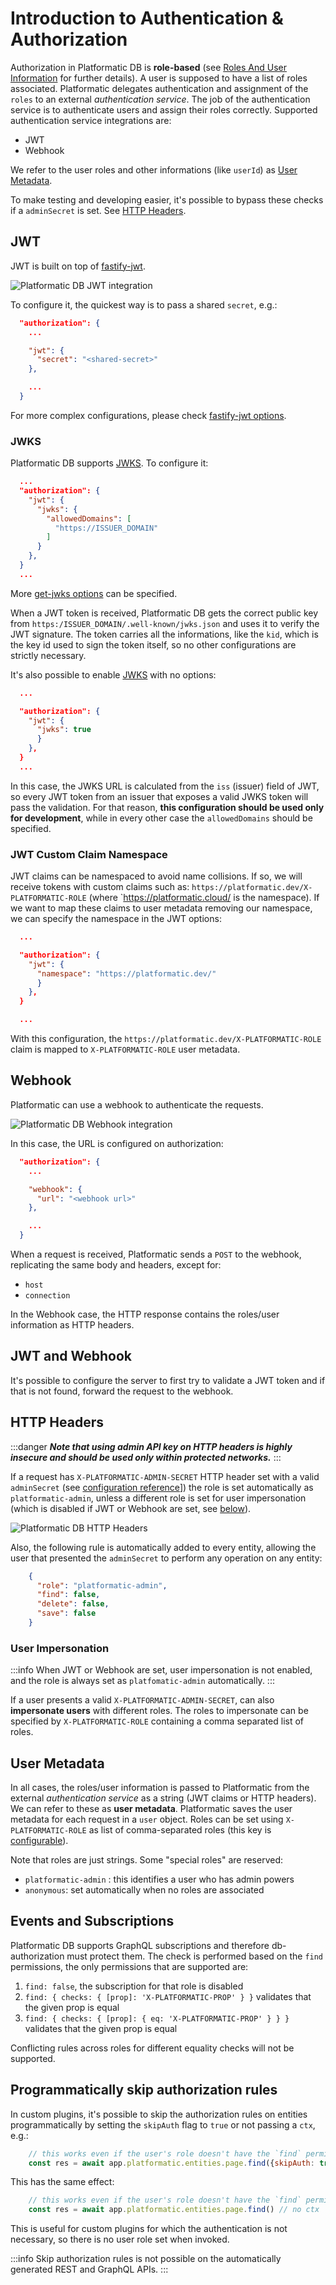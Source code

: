 # Introduction to Authentication & Authorization

Authorization in Platformatic DB is **role-based** (see [Roles And User Information](#roles-and-user-information) for further details).
A user is supposed to have a list of roles associated.
Platformatic delegates authentication and assignment of the `roles` to an external _authentication service_.
The job of the authentication service is to authenticate users and assign their roles correctly.
Supported authentication service integrations are:
- JWT
- Webhook

We refer to the user roles and other informations (like `userId`) as [User Metadata](#user-metadata).

To make testing and developing easier, it's possible to bypass these checks if a `adminSecret` is set. See [HTTP Headers](#http-headers).

## JWT
JWT is built on top of [fastify-jwt](https://github.com/fastify/fastify-jwt).

![Platformatic DB JWT integration](./images/jwt.png)

To configure it, the quickest way is to pass a shared `secret`, e.g.:

```json
  "authorization": {
    ...

    "jwt": {
      "secret": "<shared-secret>"
    },

    ...
  }
```
For more complex configurations, please check [fastify-jwt options](https://github.com/fastify/fastify-jwt#options).

### JWKS

Platformatic DB supports [JWKS](https://www.rfc-editor.org/rfc/rfc7517). To configure it:

```json
  ...
  "authorization": {
    "jwt": {
      "jwks": {
        "allowedDomains": [
          "https://ISSUER_DOMAIN"
        ]
      }
    },
  }
  ...
```
More [get-jwks options](https://github.com/nearform/get-jwks#options) can be specified.

When a JWT token is received, Platformatic DB gets the correct public key from `https:/ISSUER_DOMAIN/.well-known/jwks.json` and uses it to verify the JWT signature. The token carries all the informations, like the `kid`, which is the key id used to sign the token itself, so no other configurations are strictly necessary.

It's also possible to enable [JWKS](https://www.rfc-editor.org/rfc/rfc7517) with no options:

```json
  ...

  "authorization": {
    "jwt": {
      "jwks": true
      }
    },
  }
  ...
```
In this case, the JWKS URL is calculated from the `iss` (issuer) field of JWT, so every JWT token from an issuer that exposes a valid JWKS token will pass the validation. For that reason, **this configuration should be used only for development**, while in every other case the `allowedDomains` should be specified.

### JWT Custom Claim Namespace
JWT claims can be namespaced to avoid name collisions. If so, we will receive tokens with custom claims such as: `https://platformatic.dev/X-PLATFORMATIC-ROLE` (where `https://platformatic.cloud/ is the namespace).
If we want to map these claims to user metadata removing our namespace, we can specify the namespace in the JWT options:

```json
  ...

  "authorization": {
    "jwt": {
      "namespace": "https://platformatic.dev/"
      }
    },
  }

  ...
```

With this configuration, the `https://platformatic.dev/X-PLATFORMATIC-ROLE` claim is mapped to `X-PLATFORMATIC-ROLE` user metadata.


## Webhook
Platformatic can use a webhook to authenticate the requests.

![Platformatic DB Webhook integration](./images/webhook.png)

In this case, the URL is configured on authorization:

```json
  "authorization": {
    ...

    "webhook": {
      "url": "<webhook url>"
    },

    ...
  }
````

When a request is received, Platformatic sends a `POST` to the webhook, replicating the same body and headers, except for:
- `host`
- `connection`

In the Webhook case, the HTTP response contains the roles/user information as HTTP headers.

## JWT and Webhook

It's possible to configure the server to first try to validate a JWT token and if that is not found,
forward the request to the webhook.

## HTTP Headers

:::danger
***Note that using admin API key on HTTP headers is highly insecure and should be used only within protected networks.***
:::

If a request has `X-PLATFORMATIC-ADMIN-SECRET` HTTP header set with a valid `adminSecret` (see [configuration reference](/reference/db/configuration.md#authorization)]) the role is set automatically as `platformatic-admin`, unless a different role is set for user impersonation (which is disabled if JWT or Webhook are set, see [below](#user-impersonation)). 


![Platformatic DB HTTP Headers](./images/http.png)

Also, the following rule is automatically added to every entity, allowing the user that presented the `adminSecret` to perform any operation on any entity:

```json
    {
      "role": "platformatic-admin",
      "find": false,
      "delete": false,
      "save": false
    }
```

### User Impersonation

:::info
When JWT or Webhook are set, user impersonation is not enabled, and the role is always set as `platfomatic-admin` automatically.
:::

If a user presents a valid `X-PLATFORMATIC-ADMIN-SECRET`, can also **impersonate users** with different roles.
The roles to impersonate can be specified by `X-PLATFORMATIC-ROLE` containing a comma separated list of roles.

## User Metadata
In all cases, the roles/user information is passed to Platformatic from the external _authentication service_ as a string (JWT claims or HTTP headers).
We can refer to these as **user metadata**. Platformatic saves the user metadata for each request in a `user` object.
Roles can be set using `X-PLATFORMATIC-ROLE` as list of comma-separated roles (this key is [configurable](/reference/db/configuration.md#role-and-anonymous-keys)).

Note that roles are just strings. Some "special roles" are reserved:
- `platformatic-admin` : this identifies a user who has admin powers
- `anonymous`: set automatically when no roles are associated

## Events and Subscriptions

Platformatic DB supports GraphQL subscriptions and therefore db-authorization must protect them.
The check is performed based on the `find` permissions, the only permissions that are supported are:

1. `find: false`, the subscription for that role is disabled
2. `find: { checks: { [prop]: 'X-PLATFORMATIC-PROP' } }` validates that the given prop is equal
3. `find: { checks: { [prop]: { eq: 'X-PLATFORMATIC-PROP' } } }` validates that the given prop is equal

Conflicting rules across roles for different equality checks will not be supported.

## Programmatically skip authorization rules 

In custom plugins, it's possible to skip the authorization rules on entities programmatically by setting the `skipAuth` flag to `true` or not passing a `ctx`, e.g.:

```js
    // this works even if the user's role doesn't have the `find` permission. 
    const res = await app.platformatic.entities.page.find({skipAuth: true, ...})
```

This has the same effect:
```js
    // this works even if the user's role doesn't have the `find` permission
    const res = await app.platformatic.entities.page.find() // no ctx
```


This is useful for custom plugins for which the authentication is not necessary, so there is no user role set when invoked.

:::info
Skip authorization rules is not possible on the automatically generated REST and GraphQL APIs. 
:::


